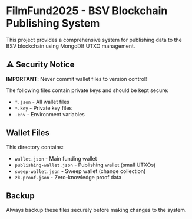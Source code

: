 # FilmFund2025 - BSV Blockchain Publishing System

This project provides a comprehensive system for publishing data to the BSV blockchain using MongoDB UTXO management.

## ⚠️ Security Notice

**IMPORTANT**: Never commit wallet files to version control!

The following files contain private keys and should be kept secure:
- `*.json` - All wallet files
- `*.key` - Private key files
- `.env` - Environment variables

## Wallet Files

This directory contains:
- `wallet.json` - Main funding wallet
- `publishing-wallet.json` - Publishing wallet (small UTXOs)
- `sweep-wallet.json` - Sweep wallet (change collection)
- `zk-proof.json` - Zero-knowledge proof data

## Backup

Always backup these files securely before making changes to the system.